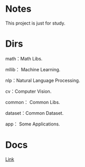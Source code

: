 Notes
=

This project is just for study.  

Dirs
=
math：Math Libs.

mllib： Machine Learning.  

nlp：Natural Language Processing.  

cv：Computer Vision.  

common： Common Libs.  

dataset：Common Dataset.  

app： Some Applications.  

Docs
=
[Link](http://liuxiaoliang.github.io/)
